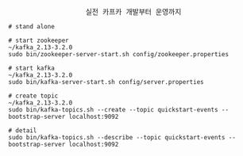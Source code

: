 <p align="center">
    <samp>
        실전 카프카 개발부터 운영까지
    </samp>
</p>


<p>

```
# stand alone

# start zookeeper
~/kafka_2.13-3.2.0
sudo bin/zookeeper-server-start.sh config/zookeeper.properties

# start kafka 
~/kafka_2.13-3.2.0
sudo bin/kafka-server-start.sh config/server.properties

# create topic
~/kafka_2.13-3.2.0
sudo bin/kafka-topics.sh --create --topic quickstart-events --bootstrap-server localhost:9092

# detail
sudo bin/kafka-topics.sh --describe --topic quickstart-events --bootstrap-server localhost:9092
```

</p>